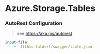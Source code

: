 # Azure.Storage.Tables

### AutoRest Configuration
> see https://aka.ms/autorest

``` yaml
input-file:
    -  $(this-folder)/swagger/table.json
```